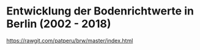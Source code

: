 # Entwicklung der Bodenrichtwerte in Berlin (2002 - 2018)


https://rawgit.com/patperu/brw/master/index.html
